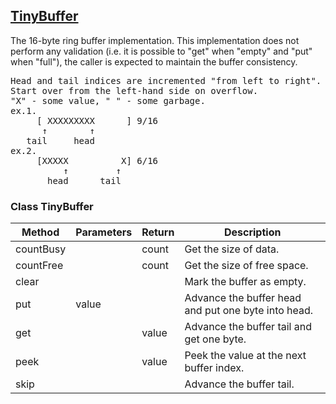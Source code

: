 ## [TinyBuffer](src/TinyBuffer.h)

The 16-byte ring buffer implementation. This implementation does not perform any validation (i.e. it is possible to "get" when "empty" and "put" when "full"), the caller is expected to maintain the buffer consistency.
<pre>
Head and tail indices are incremented "from left to right".
Start over from the left-hand side on overflow.
"X" - some value, " " - some garbage.
ex.1.
     [ XXXXXXXXX      ] 9/16
      ↑        ↑       
   tail     head       
ex.2.
     [XXXXX          X] 6/16
          ↑         ↑  
       head      tail  
</pre>

### Class TinyBuffer

|Method|Parameters|Return|Description|
|-|-|-|-|
|countBusy||count|Get the size of data.|
|countFree||count|Get the size of free space.|
|clear|||Mark the buffer as empty.|
|put|value||Advance the buffer head and put one byte into head.|
|get||value|Advance the buffer tail and get one byte.|
|peek||value|Peek the value at the next buffer index.|
|skip|||Advance the buffer tail.|
